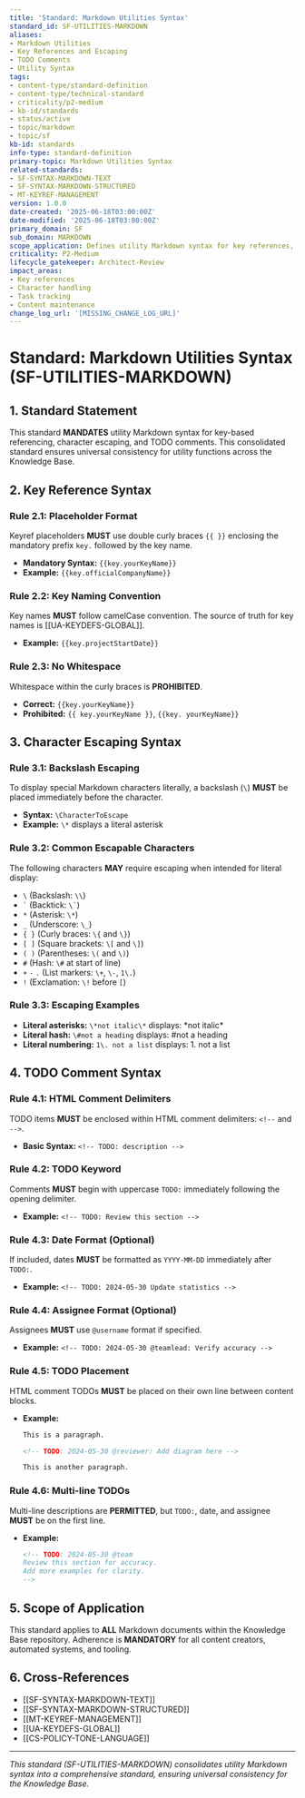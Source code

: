 ```yaml
---
title: 'Standard: Markdown Utilities Syntax'
standard_id: SF-UTILITIES-MARKDOWN
aliases:
- Markdown Utilities
- Key References and Escaping
- TODO Comments
- Utility Syntax
tags:
- content-type/standard-definition
- content-type/technical-standard
- criticality/p2-medium
- kb-id/standards
- status/active
- topic/markdown
- topic/sf
kb-id: standards
info-type: standard-definition
primary-topic: Markdown Utilities Syntax
related-standards:
- SF-SYNTAX-MARKDOWN-TEXT
- SF-SYNTAX-MARKDOWN-STRUCTURED
- MT-KEYREF-MANAGEMENT
version: 1.0.0
date-created: '2025-06-18T03:00:00Z'
date-modified: '2025-06-18T03:00:00Z'
primary_domain: SF
sub_domain: MARKDOWN
scope_application: Defines utility Markdown syntax for key references, character escaping, and TODO comments.
criticality: P2-Medium
lifecycle_gatekeeper: Architect-Review
impact_areas:
- Key references
- Character handling
- Task tracking
- Content maintenance
change_log_url: '[MISSING_CHANGE_LOG_URL]'
---
```

# Standard: Markdown Utilities Syntax (SF-UTILITIES-MARKDOWN)

## 1. Standard Statement

This standard **MANDATES** utility Markdown syntax for key-based referencing, character escaping, and TODO comments. This consolidated standard ensures universal consistency for utility functions across the Knowledge Base.

## 2. Key Reference Syntax

### Rule 2.1: Placeholder Format
Keyref placeholders **MUST** use double curly braces `{{ }}` enclosing the mandatory prefix `key.` followed by the key name.
*   **Mandatory Syntax:** `{{key.yourKeyName}}`
*   **Example:** `{{key.officialCompanyName}}`

### Rule 2.2: Key Naming Convention
Key names **MUST** follow camelCase convention. The source of truth for key names is [[UA-KEYDEFS-GLOBAL]].
*   **Example:** `{{key.projectStartDate}}`

### Rule 2.3: No Whitespace
Whitespace within the curly braces is **PROHIBITED**.
*   **Correct:** `{{key.yourKeyName}}`
*   **Prohibited:** `{{ key.yourKeyName }}`, `{{key. yourKeyName}}`

## 3. Character Escaping Syntax

### Rule 3.1: Backslash Escaping
To display special Markdown characters literally, a backslash (`\`) **MUST** be placed immediately before the character.
*   **Syntax:** `\CharacterToEscape`
*   **Example:** `\*` displays a literal asterisk

### Rule 3.2: Common Escapable Characters
The following characters **MAY** require escaping when intended for literal display:
*   `\` (Backslash: `\\`)
*   `` ` `` (Backtick: `` \` ``)
*   `*` (Asterisk: `\*`)
*   `_` (Underscore: `\_`)
*   `{ }` (Curly braces: `\{` and `\}`)
*   `[ ]` (Square brackets: `\[` and `\]`)
*   `( )` (Parentheses: `\(` and `\)`)
*   `#` (Hash: `\#` at start of line)
*   `+` `-` `.` (List markers: `\+`, `\-`, `1\.`)
*   `!` (Exclamation: `\!` before `[`)

### Rule 3.3: Escaping Examples
*   **Literal asterisks:** `\*not italic\*` displays: \*not italic\*
*   **Literal hash:** `\#not a heading` displays: \#not a heading
*   **Literal numbering:** `1\. not a list` displays: 1\. not a list

## 4. TODO Comment Syntax

### Rule 4.1: HTML Comment Delimiters
TODO items **MUST** be enclosed within HTML comment delimiters: `<!--` and `-->`.
*   **Basic Syntax:** `<!-- TODO: description -->`

### Rule 4.2: TODO Keyword
Comments **MUST** begin with uppercase `TODO:` immediately following the opening delimiter.
*   **Example:** `<!-- TODO: Review this section -->`

### Rule 4.3: Date Format (Optional)
If included, dates **MUST** be formatted as `YYYY-MM-DD` immediately after `TODO:`.
*   **Example:** `<!-- TODO: 2024-05-30 Update statistics -->`

### Rule 4.4: Assignee Format (Optional)
Assignees **MUST** use `@username` format if specified.
*   **Example:** `<!-- TODO: 2024-05-30 @teamlead: Verify accuracy -->`

### Rule 4.5: TODO Placement
HTML comment TODOs **MUST** be placed on their own line between content blocks.
*   **Example:**
    ```markdown
    This is a paragraph.

    <!-- TODO: 2024-05-30 @reviewer: Add diagram here -->

    This is another paragraph.
    ```

### Rule 4.6: Multi-line TODOs
Multi-line descriptions are **PERMITTED**, but `TODO:`, date, and assignee **MUST** be on the first line.
*   **Example:**
    ```markdown
    <!-- TODO: 2024-05-30 @team
    Review this section for accuracy.
    Add more examples for clarity.
    -->
    ```

## 5. Scope of Application

This standard applies to **ALL** Markdown documents within the Knowledge Base repository. Adherence is **MANDATORY** for all content creators, automated systems, and tooling.

## 6. Cross-References
*   [[SF-SYNTAX-MARKDOWN-TEXT]]
*   [[SF-SYNTAX-MARKDOWN-STRUCTURED]]
*   [[MT-KEYREF-MANAGEMENT]]
*   [[UA-KEYDEFS-GLOBAL]]
*   [[CS-POLICY-TONE-LANGUAGE]]

---
*This standard (SF-UTILITIES-MARKDOWN) consolidates utility Markdown syntax into a comprehensive standard, ensuring universal consistency for the Knowledge Base.* 